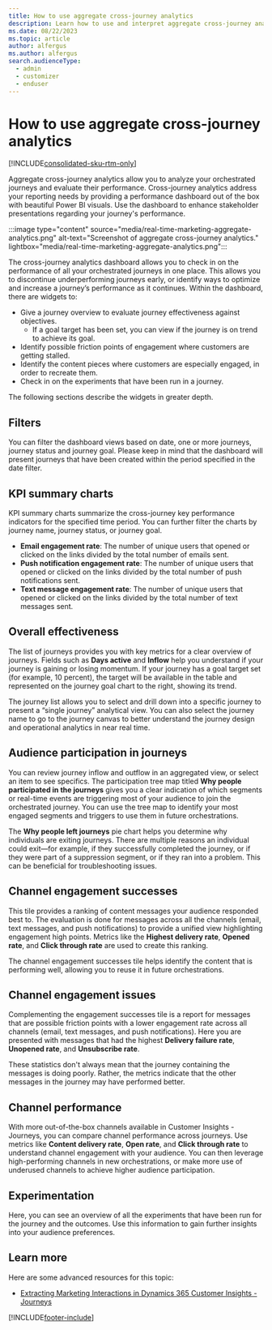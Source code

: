 ```yaml
---
title: How to use aggregate cross-journey analytics
description: Learn how to use and interpret aggregate cross-journey analytics in Dynamics 365 Customer Insights - Journeys.
ms.date: 08/22/2023
ms.topic: article
author: alfergus
ms.author: alfergus
search.audienceType: 
  - admin
  - customizer
  - enduser
---
```


# How to use aggregate cross-journey analytics

[!INCLUDE[consolidated-sku-rtm-only](./includes/consolidated-sku-rtm-only.md)]

Aggregate cross-journey analytics allow you to analyze your orchestrated journeys and evaluate their performance. Cross-journey analytics address your reporting needs by providing a performance dashboard out of the box with beautiful Power BI visuals. Use the dashboard to enhance stakeholder presentations regarding your journey's performance.

:::image type="content" source="media/real-time-marketing-aggregate-analytics.png" alt-text="Screenshot of aggregate cross-journey analytics." lightbox="media/real-time-marketing-aggregate-analytics.png":::

The cross-journey analytics dashboard allows you to check in on the performance of all your orchestrated journeys in one place. This allows you to discontinue underperforming journeys early, or identify ways to optimize and increase a journey’s performance as it continues. Within the dashboard, there are widgets to:

- Give a journey overview to evaluate journey effectiveness against objectives.
    - If a goal target has been set, you can view if the journey is on trend to achieve its goal.
- Identify possible friction points of engagement where customers are getting stalled.
- Identify the content pieces where customers are especially engaged, in order to recreate them.
- Check in on the experiments that have been run in a journey.

The following sections describe the widgets in greater depth.

## Filters
You can filter the dashboard views based on date, one or more journeys, journey status and journey goal. Please keep in mind that the dashboard will present journeys that have been created within the period specified in the date filter.

## KPI summary charts

KPI summary charts summarize the cross-journey key performance indicators for the specified time period. You can further filter the charts by journey name, journey status, or journey goal.
- **Email engagement rate**: The number of unique users that opened or clicked on the links divided by the total number of emails sent.
- **Push notification engagement rate**: The number of unique users that opened or clicked on the links divided by the total number of push notifications sent.
- **Text message engagement rate**: The number of unique users that opened or clicked on the links divided by the total number of text messages sent.

## Overall effectiveness

The list of journeys provides you with key metrics for a clear overview of journeys. Fields such as **Days active** and **Inflow** help you understand if your journey is gaining or losing momentum. If your journey has a goal target set (for example, 10 percent), the target will be available in the table and represented on the journey goal chart to the right, showing its trend.

The journey list allows you to select and drill down into a specific journey to present a “single journey” analytical view. You can also select the journey name to go to the journey canvas to better understand the journey design and operational analytics in near real time.

## Audience participation in journeys

You can review journey inflow and outflow in an aggregated view, or select an item to see specifics. The participation tree map titled **Why people participated in the journeys** gives you a clear indication of which segments or real-time events are triggering most of your audience to join the orchestrated journey. You can use the tree map to identify your most engaged segments and triggers to use them in future orchestrations.

The **Why people left journeys** pie chart helps you determine why individuals are exiting journeys. There are multiple reasons an individual could exit—for example, if they successfully completed the journey, or if they were part of a suppression segment, or if they ran into a problem. This can be beneficial for troubleshooting issues.

## Channel engagement successes

This tile provides a ranking of content messages your audience responded best to. The evaluation is done for messages across all the channels (email, text messages, and push notifications) to provide a unified view highlighting engagement high points. Metrics like the **Highest delivery rate**, **Opened rate**, and **Click through rate** are used to create this ranking.

The channel engagement successes tile helps identify the content that is performing well, allowing you to reuse it in future orchestrations.

## Channel engagement issues

Complementing the engagement successes tile is a report for messages that are possible friction points with a lower engagement rate across all channels (email, text messages, and push notifications). Here you are presented with messages that had the highest **Delivery failure rate**, **Unopened rate**, and **Unsubscribe rate**.

These statistics don't always mean that the journey containing the messages is doing poorly. Rather, the metrics indicate that the other messages in the journey may have performed better.

## Channel performance

With more out-of-the-box channels available in Customer Insights - Journeys, you can compare channel performance across journeys. Use metrics like **Content delivery rate**, **Open rate**, and **Click through rate** to understand channel engagement with your audience. You can then leverage high-performing channels in new orchestrations, or make more use of underused channels to achieve higher audience participation.

## Experimentation

Here, you can see an overview of all the experiments that have been run for the journey and the outcomes. Use this information to gain further insights into your audience preferences.

## Learn more

Here are some advanced resources for this topic:

- [Extracting Marketing Interactions in Dynamics 365 Customer Insights - Journeys](https://community.dynamics.com/blogs/post/?postid=4e96ca1e-52ed-4ae4-9887-af8d6e563304)

[!INCLUDE[footer-include](./includes/footer-banner.md)]
